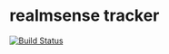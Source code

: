 # realmsense tracker

[![Build Status](https://drone.extacy.cc/api/badges/realmsense/tracker/status.svg)](https://drone.extacy.cc/realmsense/tracker)